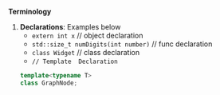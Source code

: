 **Terminology**

1. **Declarations**: Examples below 
    - `extern int x` // object declaration
    - `std::size_t numDigits(int number)` // func declaration
    - `class Widget` // class declaration
    - `// Template  Declaration`
    ```cpp
    template<typename T>
    class GraphNode;
    ``` 